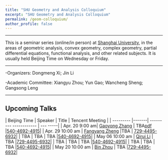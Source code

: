 ```yaml
---
title: "SHU Geometry and Analysis Colloquium"
excerpt: "SHU Geometry and Analysis Colloquium"
permalink: /geom-colloquium/
author_profile: false
---
```




<hr>

This is a   seminar series (online/in person) at [Shanghai University](https://www.math.shu.edu.cn/), in the areas of geometric analysis, convex geometry, complex geometry, partial differential equations, functional analysis, and other related subjects.  It is usually held Beijing Time on Wednesday or Friday.

<hr>

-Organizers: Dongmeng Xi; Jin Li

-Academic Committee: Xiangyu Zhou; Yun Gao; Wancheng Sheng; Gangsong Leng

<hr>

## Upcoming Talks

| Beijing Time  | Speaker |         Title          |        Tencent Meeting          |
| --------- |-------| --------- ------------ | --- -----|
| Apr. 20 9:00 am| [Gaoyong Zhang](https://cims.nyu.edu/~gaoyong/)  | TBA[pdf](/files/zhang.pdf)    |[540-4692-4915](https://meeting.tencent.com/dm/vrnNf8z9PIUw)|
| Apr. 29 10:00 am  | [Fangyang Zheng](https://www.researchgate.net/profile/Fangyang-Zheng) |TBA | [729-4495-6932](https://meeting.tencent.com/dm/mLEIWOuxRRiH)|
| TBA      | TBA    | TBA    |[540-4692-4915](https://meeting.tencent.com/dm/vrnNf8z9PIUw)|
| May 06  10:00 am | [Qirui Li](https://person.zju.edu.cn/qrli)    | TBA    |[729-4495-6932](https://meeting.tencent.com/dm/mLEIWOuxRRiH)|
| TBA      | TBA    | TBA    |[540-4692-4915](https://meeting.tencent.com/dm/vrnNf8z9PIUw)|
| TBA      | TBA    | TBA    |[540-4692-4915](https://meeting.tencent.com/dm/vrnNf8z9PIUw)|
| May 20  10:00 am | [Bin Zhou](https://www.math.pku.edu.cn/jsdw/js_20180628175159671361/z_20180628175159671361/70482.htm)    | TBA    |[729-4495-6932](https://meeting.tencent.com/dm/mLEIWOuxRRiH)|

